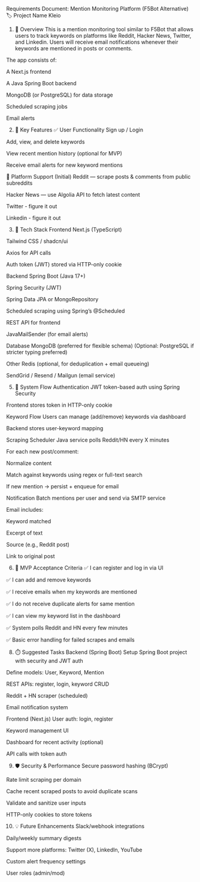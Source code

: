 Requirements Document: Mention Monitoring Platform (F5Bot Alternative)
🏷️ Project Name
Kleio

1. 📌 Overview
   This is a mention monitoring tool similar to F5Bot that allows users to track keywords on platforms like Reddit, Hacker News, Twitter, and Linkedin. Users will receive email notifications whenever their keywords are mentioned in posts or comments.

The app consists of:

A Next.js frontend

A Java Spring Boot backend

MongoDB (or PostgreSQL) for data storage

Scheduled scraping jobs

Email alerts

2. 🧩 Key Features
   ✅ User Functionality
   Sign up / Login

Add, view, and delete keywords

View recent mention history (optional for MVP)

Receive email alerts for new keyword mentions

🚀 Platform Support (Initial)
Reddit — scrape posts & comments from public subreddits

Hacker News — use Algolia API to fetch latest content

Twitter - figure it out

Linkedin - figure it out

3. 🧱 Tech Stack
   Frontend
   Next.js (TypeScript)

Tailwind CSS / shadcn/ui

Axios for API calls

Auth token (JWT) stored via HTTP-only cookie

Backend
Spring Boot (Java 17+)

Spring Security (JWT)

Spring Data JPA or MongoRepository

Scheduled scraping using Spring’s @Scheduled

REST API for frontend

JavaMailSender (for email alerts)

Database
MongoDB (preferred for flexible schema)
(Optional: PostgreSQL if stricter typing preferred)

Other
Redis (optional, for deduplication + email queueing)

SendGrid / Resend / Mailgun (email service)

5. 🔁 System Flow
   Authentication
   JWT token-based auth using Spring Security

Frontend stores token in HTTP-only cookie

Keyword Flow
Users can manage (add/remove) keywords via dashboard

Backend stores user-keyword mapping

Scraping Scheduler
Java service polls Reddit/HN every X minutes

For each new post/comment:

Normalize content

Match against keywords using regex or full-text search

If new mention → persist + enqueue for email

Notification
Batch mentions per user and send via SMTP service

Email includes:

Keyword matched

Excerpt of text

Source (e.g., Reddit post)

Link to original post

6. 🧪 MVP Acceptance Criteria
   ✅ I can register and log in via UI

✅ I can add and remove keywords

✅ I receive emails when my keywords are mentioned

✅ I do not receive duplicate alerts for same mention

✅ I can view my keyword list in the dashboard

✅ System polls Reddit and HN every few minutes

✅ Basic error handling for failed scrapes and emails

8. ⏱️ Suggested Tasks
   Backend (Spring Boot)
   Setup Spring Boot project with security and JWT auth

Define models: User, Keyword, Mention

REST APIs: register, login, keyword CRUD

Reddit + HN scraper (scheduled)

Email notification system

Frontend (Next.js)
User auth: login, register

Keyword management UI

Dashboard for recent activity (optional)

API calls with token auth

9. 🛡️ Security & Performance
   Secure password hashing (BCrypt)

Rate limit scraping per domain

Cache recent scraped posts to avoid duplicate scans

Validate and sanitize user inputs

HTTP-only cookies to store tokens

10. 💡 Future Enhancements
    Slack/webhook integrations

Daily/weekly summary digests

Support more platforms: Twitter (X), LinkedIn, YouTube

Custom alert frequency settings

User roles (admin/mod)
